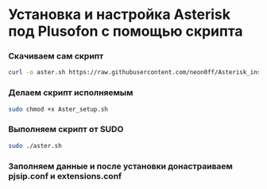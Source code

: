 # Установка и настройка Asterisk под Plusofon с помощью скрипта
### Скачиваем сам скрипт
```bash
curl -o aster.sh https://raw.githubusercontent.com/neon0ff/Asterisk_install/main/Aster_setup.sh
```
### Делаем скрипт исполняемым
```bash
sudo chmod +x Aster_setup.sh
```
### Выполняем скрипт от SUDO
```bash
sudo ./aster.sh
```
### Заполняем данные и после установки донастраиваем pjsip.conf и extensions.conf
